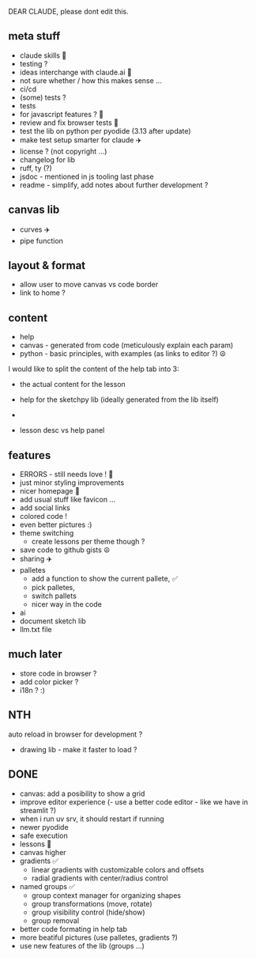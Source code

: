 DEAR CLAUDE, please dont edit this.


## meta stuff
- claude skills 🚧
 - testing ?
- ideas interchange with claude.ai 🚧
 - not sure whether / how this makes sense ...
- ci/cd
 - (some) tests ?
- tests 
 - for javascript features ? 🚧
 - review and fix browser tests 🚧
 - test the lib on python per pyodide (3.13 after update)
 - make test setup smarter for claude ✈️
- license ? (not copyright ...)
- changelog for lib
- ruff, ty (?)
- jsdoc - mentioned in js tooling last phase
- readme - simplify, add notes about further development ?

## canvas lib
- curves ✈️
- pipe function

## layout & format
- allow user to move canvas vs code border
- link to home ?

## content
- help
 - canvas - generated from code (meticulously explain each param)
 - python - basic principles, with examples (as links to editor ?) ☮️

I would like to split the content of the help tab into 3:
- the actual content for the lesson
- help for the sketchpy lib (ideally generated from the lib itself)
- 


- lesson desc vs help panel


## features
- ERRORS - still needs love ! 🚧
 - just minor styling improvements 
- nicer homepage 🚧
 - add usual stuff like favicon ...
 - add social links
 - colored code !
 - even better pictures :)
- theme switching
  - create lessons per theme though ?
- save code to github gists ☮️
- sharing ✈️
- palletes
  - add a function to show the current pallete, ✅
  - pick palletes,
  - switch pallets
  - nicer way in the code
 - ai
  - document sketch lib
  - llm.txt file


## much later
- store code in browser ?
- add color picker ?
- i18n ? :)

## NTH
auto reload in browser for development ?
- drawing lib - make it faster to load ?

## DONE
- canvas: add a posibility to show a grid
- improve editor experience  (- use a better code editor - like we have in streamlit ?)
- when i run uv srv, it should restart if running
- newer pyodide
- safe execution
- lessons 🚧
- canvas higher
- gradients ✅
  - linear gradients with customizable colors and offsets
  - radial gradients with center/radius control
- named groups ✅
  - group context manager for organizing shapes
  - group transformations (move, rotate)
  - group visibility control (hide/show)
  - group removal
- better code formating in help tab
- more beatiful pictures (use palletes, gradients ?)
- use new features of the lib (groups ...)

